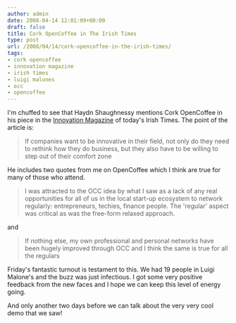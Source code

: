 ```yaml
---
author: admin
date: 2008-04-14 12:01:09+00:00
draft: false
title: Cork OpenCoffee in The Irish Times
type: post
url: /2008/04/14/cork-opencoffee-in-the-irish-times/
tags:
- cork opencoffee
- innovation magazine
- irish times
- luigi malones
- occ
- opencoffee
---
```


I'm chuffed to see that Haydn Shaughnessy mentions Cork OpenCoffee in his piece in the [Innovation Magazine](http://www.ireland.com/newspaper/innovation/2008/0414/1207899433836.html) of today's Irish Times. The point of the article is:



<blockquote>If companies want to be innovative in their field, not only do they need to rethink how they do business, but they also have to be willing to step out of their comfort zone</blockquote>



He includes two quotes from me on OpenCoffee which I think are true for many of those who attend.



<blockquote>I was attracted to the OCC idea by what I saw as a lack of any real opportunities for all of us in the local start-up ecosystem to network regularly: entrepreneurs, techies, finance people. The 'regular' aspect was critical as was the free-form relaxed approach.</blockquote>



and



<blockquote>If nothing else, my own professional and personal networks have been hugely improved through OCC and I think the same is true for all the regulars</blockquote>



Friday's fantastic turnout is testament to this. We had 19 people in Luigi Malone's and the buzz was just infectious. I got some very positive feedback from the new faces and I hope we can keep this level of energy going.

And only another two days before we can talk about the very very cool demo that we saw!
